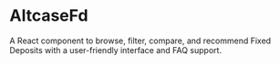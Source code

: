 # AltcaseFd
A React component to browse, filter, compare, and recommend Fixed Deposits with a user-friendly interface and FAQ support.
